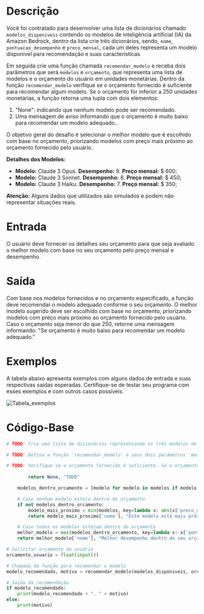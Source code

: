# Descrição
Você foi contratado para desenvolver uma lista de dicionários chamado ``modelos_disponiveis`` contendo os modelos de inteligência artificial (IA) da Amazon Bedrock, dentro da lista crie três dicionários, sendo, ``nome``, ``pontuacao_desempenho`` e ``preco_mensal``, cada um deles representa um modelo disponível para recomendação e suas características.

Em seguida crie uma função chamada ``recomendar_modelo`` e receba dois parâmetros que será ``modelos`` e ``orçamento``, que representa uma lista de modelos e o orçamento do usuário em unidades monetárias. Dentro da função ``recomendar_modelo`` verifique se o orçamento fornecido é suficiente para recomendar algum modelo. Se o orçamento for inferior a 250 unidades monetárias, a função retorna uma tupla com dois elementos:

1. "None": indicando que nenhum modelo pode ser recomendado.
2. Uma mensagem de aviso informando que o orçamento é muito baixo para recomendar um modelo adequado..

O objetivo geral do desafio é selecionar o melhor modelo que é escolhido com base no orçamento, priorizando modelos com preço mais próximo ao orçamento fornecido pelo usuário.

**Detalhes dos Modelos:**
- **Modelo:** Claude 3 Opus. **Desempenho:** 9. **Preço mensal:** $ 600;
- **Modelo:** Claude 3 Sonnet. **Desempenho:** 8. **Preço mensal:** $ 450;
- **Modelo:** Claude 3 Haiku. **Desempenho:** 7. **Preço mensal:** $ 350;

**Atenção:**
Alguns dados que utilizados são simulados e podem não representar situações reais.

# Entrada
O usuário deve fornecer os detalhes seu orçamento para que seja avaliado o melhor modelo com base no seu orçamento pelo preço mensal e desempenho.

# Saída
Com base nos modelos fornecidos e no orçamento especificado, a função deve recomendar o modelo adequado conforme o seu orçamento. O melhor modelo sugerido deve ser escolhido com base no orçamento, priorizando modelos com preço mais próximo ao orçamento fornecido pelo usuário. Caso o orçamento seja menor do que 250, retorne uma mensagem informando: "Se orçamento é muito baixo para recomendar um modelo adequado."

# Exemplos
A tabela abaixo apresenta exemplos com alguns dados de entrada e suas respectivas saídas esperadas. Certifique-se de testar seu programa com esses exemplos e com outros casos possíveis.

![Tabela_exemplos](https://i.imgur.com/HoOtiUd.png)

# Código-Base

```python
# TODO: Crie uma lista de dicionários representando os três modelos do Amazon Bedrock, com 'nome', 'pontuacao_desempenho' e 'preco_mensal' :

# TODO: Defina a função 'recomendar_modelo' e seus dois parâmetros 'modelos' e 'orcamento':

# TODO: Verifique se o orçamento fornecido é suficiente. Se o orçamento for inferior a 250, implemente a resposta adequada:
   
        return None, "TODO"

    modelos_dentro_orcamento = [modelo for modelo in modelos if modelo['preco_mensal'] <= orcamento]

    # Caso nenhum modelo esteja dentro do orçamento
    if not modelos_dentro_orcamento:
        modelo_mais_proximo = min(modelos, key=lambda x: abs(x['preco_mensal'] - orcamento))
        return modelo_mais_proximo['nome'], "Este modelo está mais próximo do seu orçamento."

    # Caso todos os modelos estejam dentro do orçamento
    melhor_modelo = max(modelos_dentro_orcamento, key=lambda x: x['pontuacao_desempenho'])
    return melhor_modelo['nome'], "Melhor desempenho dentro do seu orçamento."

# Solicitar orçamento do usuário
orcamento_usuario = float(input())

# Chamada da função para recomendar o modelo
modelo_recomendado, motivo = recomendar_modelo(modelos_disponiveis, orcamento_usuario)

# Saída da recomendação
if modelo_recomendado:
    print(modelo_recomendado + ". " + motivo)
else:
    print(motivo)
```
